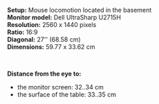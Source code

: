 <b>Setup:</b> Mouse locomotion located in the basement<br>
<b>Monitor model:</b> Dell UltraSharp U2715H<br>
<b>Resolution:</b> 2560 x 1440 pixels<br>
<b>Ratio:</b> 16:9<br>
<b>Diagonal:</b> 27'' (68.58 cm)<br>
<b>Dimensions:</b> 59.77 x 33.62 cm<br>

<br>

<b>Distance from the eye to:</b><br><p>
- the monitor screen: 32..34 cm<br>
- the surface of the table: 33..35 cm<br></p>
